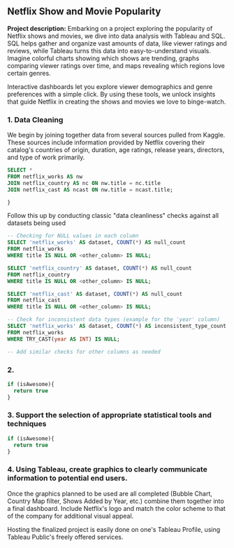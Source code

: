 ## Netflix Show and Movie Popularity

**Project description:** 
Embarking on a project exploring the popularity of Netflix shows and movies, we dive into data analysis with Tableau and SQL. SQL helps gather and organize vast amounts of data, like viewer ratings and reviews, while Tableau turns this data into easy-to-understand visuals. Imagine colorful charts showing which shows are trending, graphs comparing viewer ratings over time, and maps revealing which regions love certain genres. 

Interactive dashboards let you explore viewer demographics and genre preferences with a simple click. By using these tools, we unlock insights that guide Netflix in creating the shows and movies we love to binge-watch.

### 1. Data Cleaning

We begin by joining together data from several sources pulled from Kaggle. These sources include information provided by Netflix covering their catalog's countries of origin, duration, age ratings, release years, directors, and type of work primarily.   

```sql
SELECT *
FROM netflix_works AS nw
JOIN netflix_country AS nc ON nw.title = nc.title
JOIN netflix_cast AS ncast ON nw.title = ncast.title;

}
```

Follow this up by conducting classic "data cleanliness" checks against all datasets being used

```sql
-- Checking for NULL values in each column
SELECT 'netflix_works' AS dataset, COUNT(*) AS null_count
FROM netflix_works
WHERE title IS NULL OR <other_column> IS NULL;

SELECT 'netflix_country' AS dataset, COUNT(*) AS null_count
FROM netflix_country
WHERE title IS NULL OR <other_column> IS NULL;

SELECT 'netflix_cast' AS dataset, COUNT(*) AS null_count
FROM netflix_cast
WHERE title IS NULL OR <other_column> IS NULL;

-- Check for inconsistent data types (example for the 'year' column)
SELECT 'netflix_works' AS dataset, COUNT(*) AS inconsistent_type_count
FROM netflix_works
WHERE TRY_CAST(year AS INT) IS NULL;

-- Add similar checks for other columns as needed

```

### 2. 

```sql
if (isAwesome){
  return true
}
```

### 3. Support the selection of appropriate statistical tools and techniques

```sql
if (isAwesome){
  return true
}
```

### 4. Using Tableau, create graphics to clearly communicate information to potential end users.

Once the graphics planned to be used are all completed (Bubble Chart, Country Map filter, Shows Added by Year, etc.) combine them together into a final dashboard. Include Netflix's logo and match the color scheme to that of the company for additional visual appeal.

Hosting the finalized project is easily done on one's Tableau Profile, using Tableau Public's freely offered services.
